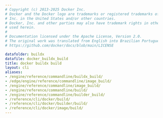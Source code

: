 ```yaml
---
# Copyright (c) 2013-2025 Docker Inc.
# Docker and the Docker logo are trademarks or registered trademarks of Docker,
# Inc. in the United States and/or other countries.
# Docker, Inc. and other parties may also have trademark rights in other terms
# used herein.
#
# Documentation licensed under the Apache License, Version 2.0.
# The original work was translated from English into Brazilian Portuguese.
# https://github.com/docker/docs/blob/main/LICENSE

datafolder: buildx
datafile: docker_buildx_build
title: docker buildx build
layout: cli
aliases:
- /engine/reference/commandline/buildx_build/
- /edge/engine/reference/commandline/image_build/
- /engine/reference/commandline/image_build/
- /engine/reference/commandline/build/
- /engine/reference/commandline/builder_build/
- /reference/cli/docker/build/
- /reference/cli/docker/builder/build/
- /reference/cli/docker/image/build/
---
```

<!--
This page is automatically generated from Docker's source code. If you want to
suggest a change to the text that appears here, open a ticket or pull request
in the source repository on GitHub:

https://github.com/docker/buildx
-->
